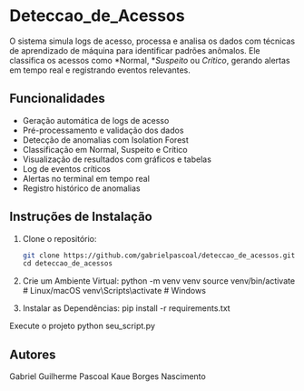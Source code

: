 # Deteccao_de_Acessos
 O sistema simula logs de acesso, processa e analisa os dados com técnicas de aprendizado de máquina para identificar padrões anômalos. Ele classifica os acessos como *Normal, **Suspeito* ou *Crítico*, gerando alertas em tempo real e registrando eventos relevantes.

## Funcionalidades
- Geração automática de logs de acesso
- Pré-processamento e validação dos dados
- Detecção de anomalias com Isolation Forest
- Classificação em Normal, Suspeito e Crítico
- Visualização de resultados com gráficos e tabelas
- Log de eventos críticos
- Alertas no terminal em tempo real
- Registro histórico de anomalias

## Instruções de Instalação
1. Clone o repositório:
   ```bash
   git clone https://github.com/gabrielpascoal/deteccao_de_acessos.git
   cd deteccao_de_acessos

2. Crie um Ambiente Virtual:
   python -m venv venv
   source venv/bin/activate  # Linux/macOS
   venv\Scripts\activate     # Windows

3. Instalar as Dependências:
   pip install -r requirements.txt

Execute o projeto
python seu_script.py 

## Autores
Gabriel Guilherme Pascoal
Kaue Borges Nascimento
